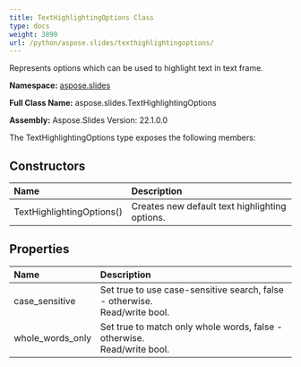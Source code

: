 ```yaml
---
title: TextHighlightingOptions Class
type: docs
weight: 3890
url: /python/aspose.slides/texthighlightingoptions/
---
```


Represents options which can be used to highlight text in text frame.

**Namespace:** [aspose.slides](/python/aspose.slides/)

**Full Class Name:** aspose.slides.TextHighlightingOptions

**Assembly:**  Aspose.Slides Version: 22.1.0.0

The TextHighlightingOptions type exposes the following members:
## **Constructors**
|**Name**|**Description**|
| :- | :- |
|TextHighlightingOptions()|Creates new default text highlighting options.|
## **Properties**
|**Name**|**Description**|
| :- | :- |
|case_sensitive|Set true to use case-sensitive search, false - otherwise.<br/>            Read/write bool.|
|whole_words_only|Set true to match only whole words, false - otherwise.<br/>            Read/write bool.|
